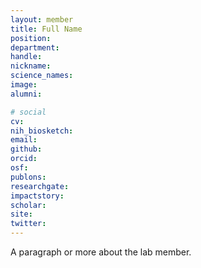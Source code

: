 ```yaml
---
layout: member
title: Full Name
position:
department:
handle:
nickname:
science_names:
image:
alumni:

# social
cv:
nih_biosketch:
email:
github:
orcid:
osf:
publons:
researchgate:
impactstory:
scholar:
site:
twitter:
---
```

A paragraph or more about the lab member.
